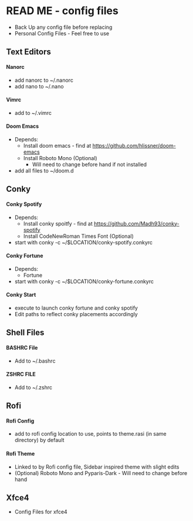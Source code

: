 # READ ME - config files
- Back Up any config file before replacing
- Personal  Config Files - Feel free to use
## Text Editors
#### Nanorc
- add nanorc to ~/.nanorc
- add nano to ~/.nano
#### Vimrc
- add to ~/.vimrc
#### Doom Emacs
- Depends:
  - Install doom emacs - find at https://github.com/hlissner/doom-emacs
  - Install Roboto Mono (Optional)
    - Will need to change before hand if not installed
- add all files to ~/doom.d
## Conky
#### Conky Spotify
- Depends:
  - Install conky spoitfy - find at https://github.com/Madh93/conky-spotify
  - Install CodeNewRoman Times Font (Optional)
- start with conky -c ~/$LOCATION/conky-spotify.conkyrc
#### Conky Fortune
- Depends: 
  - Fortune
- start with conky -c ~/$LOCATION/conky-fortune.conkyrc
#### Conky Start
- execute to launch conky fortune and conky spotify
- Edit paths to reflect conky placements accordingly
## Shell Files
#### BASHRC File
- Add to ~/.bashrc
#### ZSHRC FILE
- Add to ~/.zshrc
## Rofi
#### Rofi Config
- add to rofi config location to use, points to theme.rasi (in same directory) by default
#### Rofi Theme
- Linked to by Rofi config file, Sidebar inspired theme with slight edits
- (Optional) Roboto Mono and Pyparis-Dark - Will need to change before hand
## Xfce4
- Config Files for xfce4

